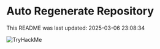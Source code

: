 # Auto Regenerate Repository

This README was last updated: 2025-03-06 23:08:34

 ![TryHackMe](https://tryhackme.com/badge/533634)